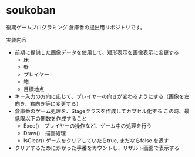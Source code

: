 # soukoban
後期ゲームプログラミング 倉庫番の提出用リポジトリです。

実装内容
 - 前期に提供した画像データを使用して、矩形表示を画像表示に変更する
   - 床
   - 壁
   - プレイヤー
   - 箱
   - 目標地点
 - キー入力の方向に応じて、プレイヤーの向きが変わるようにする（画像を左向き、右向き等に変更する）
 - 倉庫番のゲーム処理を、Stageクラスを作成してカプセル化する
この時、最低限以下の関数を作成すること
   - Exec()　プレイヤーの操作など、ゲーム中の処理を行う
   - Draw()　描画処理
   - IsClear() ゲームをクリアしていたらtrue, まだならfalse を返す
 - クリアするためにかかった手番をカウントし、リザルト画面で表示する
